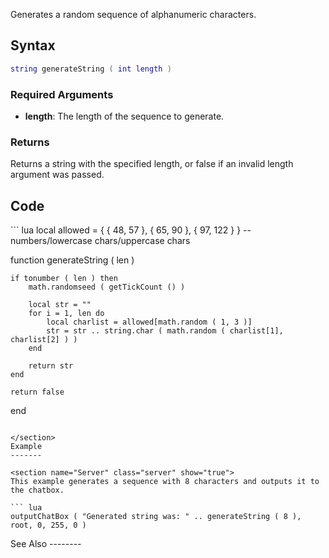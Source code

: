 Generates a random sequence of alphanumeric characters.

Syntax
------

``` lua
string generateString ( int length )
```

### Required Arguments

-   **length**: The length of the sequence to generate.

### Returns

Returns a string with the specified length, or false if an invalid length argument was passed.

Code
----

<section name="Client- and/or serverside Script" class="both" show="true">
``` lua
local allowed = { { 48, 57 }, { 65, 90 }, { 97, 122 } } -- numbers/lowercase chars/uppercase chars

function generateString ( len )
    
    if tonumber ( len ) then
        math.randomseed ( getTickCount () )

        local str = ""
        for i = 1, len do
            local charlist = allowed[math.random ( 1, 3 )]
            str = str .. string.char ( math.random ( charlist[1], charlist[2] ) )
        end

        return str
    end
    
    return false
    
end
```

</section>
Example
-------

<section name="Server" class="server" show="true">
This example generates a sequence with 8 characters and outputs it to the chatbox.

``` lua
outputChatBox ( "Generated string was: " .. generateString ( 8 ), root, 0, 255, 0 )
```

</section>
See Also
--------
